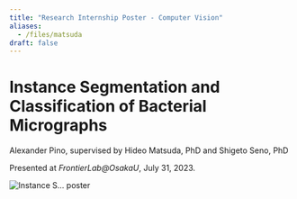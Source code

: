 ```yaml
---
title: "Research Internship Poster - Computer Vision"
aliases:
  - /files/matsuda
draft: false
---
```


# Instance Segmentation and Classification of Bacterial Micrographs

Alexander Pino, supervised by Hideo Matsuda, PhD and Shigeto Seno, PhD

Presented at *FrontierLab@OsakaU*, July 31, 2023.


![Instance S... poster](/files/matsuda.jpg "Instance S... poster")